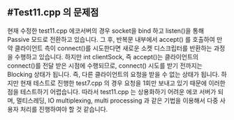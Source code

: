 #Test11.cpp 의 문제점 
---

현재 수정한 test11.cpp 에코서버의 경우 socket을 bind 하고 listen()을 통해 Passive 모드로 전환하고 있습니다. 
그 후, 반복문 내부에서 accept() 를 호출하여 만약 클라이언트 측이 connect()를 시도한다면 새로운 소켓 디스크립터를 반환하는 과정을 수행하고 있습니다. 
하지만 int clientSock, 즉 accept()는 클라이언트의 connect()를 전달 받은 시점에 수행되므로, connect() 시도를 받기 전까지는 Blocking 상태가 됩니다. 
즉, 다른 클라이언트의 요청을 받을 수 없는 상태가 됩니다. 하지만 현재 테스트로 진행한 test7.cpp 의 경우 요청을 1회만 보내고 있기 때문에 이러한 점을 테스트하기 어렵습니다. 
따라서 test11.cpp 는 상용화하기 어려운 에코 서버가 되며, 멀티스레딩, IO multiplexing, multi processing 과 같은 기법을 이용해서 다중 사용자 처리를 진행하여야 할 것 같습니다. 